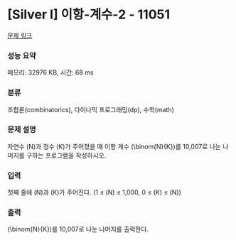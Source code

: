 # [Silver I] 이항-계수-2 - 11051 

[문제 링크](https://www.acmicpc.net/problem/11051) 

### 성능 요약

메모리: 32976 KB, 시간: 68 ms

### 분류

조합론(combinatorics), 다이나믹 프로그래밍(dp), 수학(math)

### 문제 설명

자연수 \(N\)과 정수 \(K\)가 주어졌을 때 이항 계수 \(\binom{N}{K}\)를 10,007로 나눈 나머지를 구하는 프로그램을 작성하시오.
### 입력 

 첫째 줄에 \(N\)과 \(K\)가 주어진다. (1 ≤ \(N\) ≤ 1,000, 0 ≤ \(K\) ≤ \(N\))
### 출력 

 \(\binom{N}{K}\)를 10,007로 나눈 나머지를 출력한다.


